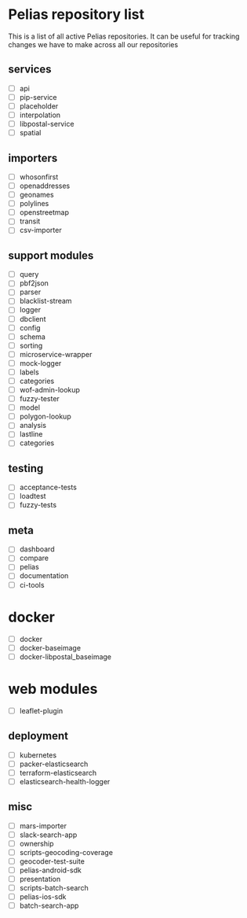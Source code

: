 # Pelias repository list

This is a list of all active Pelias repositories. It can be useful for tracking changes we have to make across all our repositories

## services
- [ ] api
- [ ] pip-service
- [ ] placeholder
- [ ] interpolation
- [ ] libpostal-service
- [ ] spatial

## importers
- [ ] whosonfirst
- [ ] openaddresses
- [ ] geonames
- [ ] polylines
- [ ] openstreetmap
- [ ] transit
- [ ] csv-importer

## support modules
- [ ] query
- [ ] pbf2json
- [ ] parser
- [ ] blacklist-stream
- [ ] logger
- [ ] dbclient
- [ ] config
- [ ] schema
- [ ] sorting
- [ ] microservice-wrapper
- [ ] mock-logger
- [ ] labels
- [ ] categories
- [ ] wof-admin-lookup
- [ ] fuzzy-tester
- [ ] model
- [ ] polygon-lookup
- [ ] analysis
- [ ] lastline
- [ ] categories

## testing
- [ ] acceptance-tests
- [ ] loadtest
- [ ] fuzzy-tests

## meta
- [ ] dashboard
- [ ] compare
- [ ] pelias
- [ ] documentation
- [ ] ci-tools

# docker
- [ ] docker
- [ ] docker-baseimage
- [ ] docker-libpostal_baseimage

# web modules
- [ ] leaflet-plugin

## deployment
- [ ] kubernetes
- [ ] packer-elasticsearch
- [ ] terraform-elasticsearch
- [ ] elasticsearch-health-logger

## misc
- [ ] mars-importer
- [ ] slack-search-app
- [ ] ownership
- [ ] scripts-geocoding-coverage
- [ ] geocoder-test-suite
- [ ] pelias-android-sdk
- [ ] presentation
- [ ] scripts-batch-search
- [ ] pelias-ios-sdk
- [ ] batch-search-app
